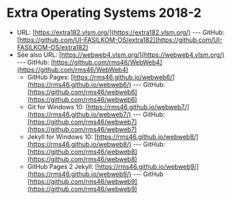 # Extra Operating Systems 2018-2

* URL: [https://extra182.vlsm.org/](https://extra182.vlsm.org/)  --- GitHub: [https://github.com/UI-FASILKOM-OS/extra182](https://github.com/UI-FASILKOM-OS/extra182)
* See also URL: [https://webweb4.vlsm.org/](https://webweb4.vlsm.org/) --- GitHub: [https://github.com/rms46/WebWeb4](https://github.com/rms46/WebWeb4)
  * GitHub Pages: [https://rms46.github.io/webweb6/](https://rms46.github.io/webweb6/) --- GitHub: [https://github.com/rms46/webweb6](https://github.com/rms46/webweb6)
  * Git for Windows 10: [https://rms46.github.io/webweb7/](https://rms46.github.io/webweb7/) --- GitHub: [https://github.com/rms46/webweb7](https://github.com/rms46/webweb7)
  * Jekyll for Windows 10: [https://rms46.github.io/webweb8/](https://rms46.github.io/webweb8/) --- GitHub: [https://github.com/rms46/webweb8](https://github.com/rms46/webweb8)
  * GitHub Pages 2 Jekyll: [https://rms46.github.io/webweb9/](https://rms46.github.io/webweb9/) --- GitHub [https://github.com/rms46/webweb9](https://github.com/rms46/webweb9)
